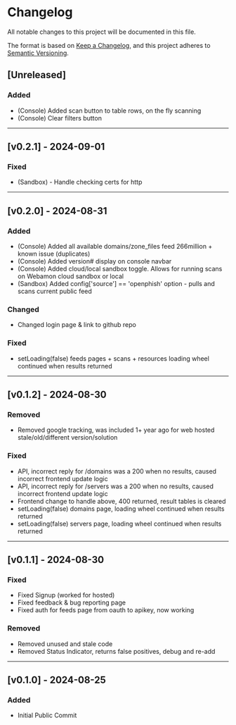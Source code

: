 # Changelog

All notable changes to this project will be documented in this file.

The format is based on [Keep a Changelog](https://keepachangelog.com/en/1.0.0/),
and this project adheres to [Semantic Versioning](https://semver.org/spec/v2.0.0.html).

## [Unreleased]

### Added
- (Console) Added scan button to table rows, on the fly scanning
- (Console) Clear filters button

---
## [v0.2.1] - 2024-09-01

### Fixed
- (Sandbox) - Handle checking certs for http 

---
## [v0.2.0] - 2024-08-31

### Added
- (Console) Added all available domains/zone_files feed 266million + known issue (duplicates)
- (Console) Added version# display on console navbar
- (Console) Added cloud/local sandbox toggle. Allows for running scans on Webamon cloud sandbox or local
- (Sandbox) Added config['source'] == 'openphish' option - pulls and scans current public feed

### Changed
- Changed login page & link to github repo

### Fixed
- setLoading(false) feeds pages + scans + resources loading wheel continued when results returned

---
## [v0.1.2] - 2024-08-30

### Removed
- Removed google tracking, was included 1+ year ago for web hosted stale/old/different version/solution

### Fixed
- API, incorrect reply for /domains was a 200 when no results, caused incorrect frontend update logic
- API, incorrect reply for /servers was a 200 when no results, caused incorrect frontend update logic
- Frontend change to handle above, 400 returned, result tables is cleared
- setLoading(false) domains page, loading wheel continued when results returned
- setLoading(false) servers page, loading wheel continued when results returned
---

## [v0.1.1] - 2024-08-30

### Fixed
- Fixed Signup (worked for hosted)
- Fixed feedback & bug reporting page
- Fixed auth for feeds page from oauth to apikey, now working

### Removed
- Removed unused and stale code
- Removed Status Indicator, returns false positives, debug and re-add

---

## [v0.1.0] - 2024-08-25
### Added
- Initial Public Commit
